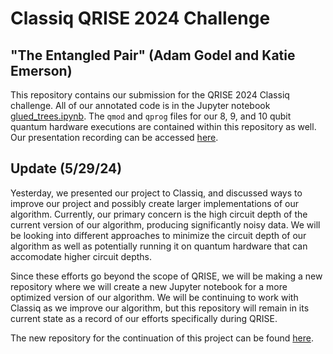 # Classiq QRISE 2024 Challenge
## "The Entangled Pair" (Adam Godel and Katie Emerson)
This repository contains our submission for the QRISE 2024 Classiq challenge. All of our annotated code is in the Jupyter notebook [glued_trees.ipynb](glued_trees.ipynb). The `qmod` and `qprog` files for our 8, 9, and 10 qubit quantum hardware executions are contained within this repository as well.
Our presentation recording can be accessed [here](https://drive.google.com/file/d/1UjiZTvJFPQSkfz91akB7ZUQjMKeroHp-/view?usp=sharing).
## Update (5/29/24)
Yesterday, we presented our project to Classiq, and discussed ways to improve our project and possibly create larger implementations of our algorithm. Currently, our primary concern is the high circuit depth of the current version of our algorithm, producing significantly noisy data. We will be looking into different approaches to minimize the circuit depth of our algorithm as well as potentially running it on quantum hardware that can accomodate higher circuit depths.

Since these efforts go beyond the scope of QRISE, we will be making a new repository where we will create a new Jupyter notebook for a more optimized version of our algorithm. We will be continuing to work with Classiq as we improve our algorithm, but this repository will remain in its current state as a record of our efforts specifically during QRISE.

The new repository for the continuation of this project can be found [here](https://github.com/adam-godel/glued-trees).
